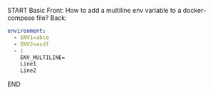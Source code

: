 START
Basic
Front: How to add a multiline env variable to a docker-compose file?
Back: 
```yaml
environment:
  - ENV1=abce
  - ENV2=asdf
  - |
    ENV_MULTILINE=
    Line1
    Line2
```
<!--ID: 1745138891619-->
END
